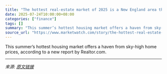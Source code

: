 ```yaml
---
title: "The hottest real-estate market of 2025 is a New England area that gives home buyers more bang for their buck"
date: 2025-07-24T10:00:00+08:00
categories: ["finance"]
tags: []
summary: "This summer’s hottest housing market offers a haven from sky-high home prices, according to a new report by Realtor.com."
source_url: "https://www.marketwatch.com/story/the-hottest-real-estate-market-of-2025-is-a-new-england-area-that-gives-home-buyers-more-bang-for-their-buck-208424cb?mod=mw_rss_topstories"
---
```


This summer’s hottest housing market offers a haven from sky-high home prices, according to a new report by Realtor.com.

---

*来源: [原文链接](https://www.marketwatch.com/story/the-hottest-real-estate-market-of-2025-is-a-new-england-area-that-gives-home-buyers-more-bang-for-their-buck-208424cb?mod=mw_rss_topstories)*
